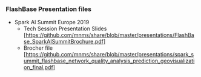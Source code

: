 ### FlashBase Presentation files ###

* Spark AI Summit Europe 2019
  * Tech Session Presentation Slides [https://github.com/mnms/share/blob/master/presentations/FlashBase_SparkAISummitBrochure.pdf]
  * Brocher file [https://github.com/mnms/share/blob/master/presentations/spark_summit_flashbase_network_quality_analysis_prediction_geovisualization_final.pdf]

